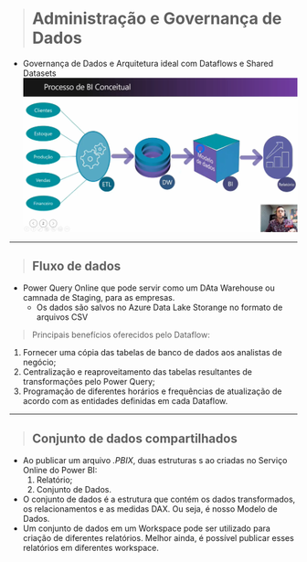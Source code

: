 ># Administração e Governança de Dados
* Governança de Dados e Arquitetura ideal com Dataflows e Shared Datasets
![Processo de BI conceitual](Administra%C3%A7%C3%A3oGovernan%C3%A7a.png)
___
>## Fluxo de dados
* Power Query Online que pode servir como um DAta Warehouse ou camnada de Staging, para as empresas.
    * Os dados são salvos no Azure Data Lake Storange no formato de arquivos CSV
> Principais benefícios oferecidos pelo Dataflow:
1. Fornecer uma cópia das tabelas de banco de dados aos analistas de negócio;
2. Centralização e reaproveitamento das tabelas resultantes de transformações pelo Power Query;
3. Programação de diferentes horários e frequências de atualização de acordo com as entidades definidas em cada Dataflow.
___
>## Conjunto de dados compartilhados
* Ao publicar um arquivo *.PBIX*, duas estruturas s
ao criadas no Serviço Online do Power BI:
    1. Relatório;
    2. Conjunto de Dados.
* O conjunto de dados é a estrutura que contém os dados transformados, os relacionamentos e as medidas DAX. Ou seja, é nosso Modelo de Dados.
* Um conjunto de dados em um Workspace pode ser utilizado para criação de diferentes relatórios. Melhor ainda, é possível publicar esses relatórios em diferentes workspace.
